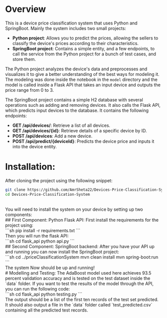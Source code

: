 # Overview
This is a device price classification system that uses Python and SpringBoot. Mainly the system includes two small projects:
- **Python project**: Allows you to predict the prices, allowing the sellers to classify the device's prices according to their characteristics.
- **SpringBoot project**: Contains a simple entity, and a few endpoints, to call the service from the Python project for a bunch of test cases, and store them.

The Python project analyzes the device's data and preprocesses and visualizes it to give a better understanding of the best ways for modeling it. The modeling was done inside the notebook in the `model` directory and the model is called inside a Flask API that takes an input device and outputs the price range from 0 to 3.

The SpringBoot project contains a simple H2 database with several operations such as adding and removing devices. It also calls the Flask API, which predicts input devices to the database. It contains the following endpoints:
- **GET /api/devices/**: Retrieve a list of all devices.
- **GET /api/devices/{id}**: Retrieve details of a specific device by ID.
- **POST /api/devices**: Add a new device.
- **POST /api/predict/{deviceId}**: Predicts the device price and inputs it into the device entity.

# Installation:
After cloning the project using the following snippet:

```sh
git clone https://github.com/AmrSheta22/Devices-Price-Classification-System.git
cd Devices-Price-Classification-System
```
<br/>
You will need to install the system on your device by setting up two components:
<br/>
## First Component: Python Flask API:
First install the requirements for the project using: <br/>
```sh
pip install -r requirements.txt
```
<br/>
Then you will run the flask API: <br/>
```sh
cd flask_api
python api.py
```
<br/>
## Second Component: SpringBoot backend:
After you have your API up and running you can now install the SpringBoot project:
<br/>
```sh
cd ../priceClassificationSystem
mvn clean install
mvn spring-boot:run
```
<br/>
The system Now should be up and running!
<br/>
# Modelling and Testing:
The AdaBoost model used here achieves 93.5 percent validation accuracy and is tested on the test dataset inside the `data` folder. If you want to test the results of the model through the API, you can run the following code:
<br/>
```sh
cd flask_api
python testing.py
```
<br/>
The output should be a list of the first ten records of the test set predicted. It should also output a file in the `data` folder called `test_predicted.csv` containing all the predicted test records.




